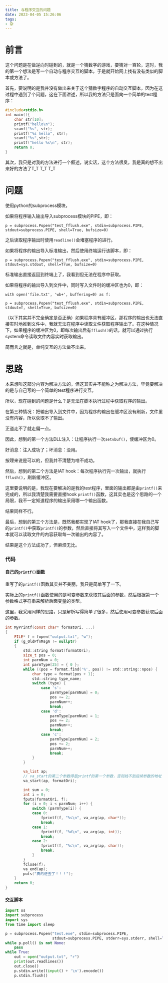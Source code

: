 ```yaml
---
title: 与程序交互的问题
date: 2023-04-05 15:26:06
tags:
- 杂
---
```


# 前言

这个问题是在做逆向时碰到的，就是一个猜数字的游戏，要猜对一百轮，这时，我的第一个想法是写一个自动与程序交互的脚本，于是就开始网上找有没有类似的脚本或方法了。

首先，要说明的是我并没有做出来关于这个猜数字程序的自动交互脚本，因为在这过程中遇到了个问题，这在下面讲述，所以我的方法只是面向一个简单的test程序：

```c
#include<stdio.h>
int main(){
	char str[10];
	printf("hello\n");
	scanf("%s", str);
	printf("%s hello", str);
	scanf("%s",str);
	printf("hello %s\n", str);
	return 0;
}
```



其次，我只是对我的方法进行一个叙述，说实话，这个方法很臭，我是真的想不出来好的方法了T_T T_T T_T

# 问题

使用python的subprocess模块，

如果将程序输入输出导入subprocess模块的PIPE，即：

`p = subprocess.Popen("test_fflush.exe", stdin=subprocess.PIPE, stdout=subprocess.PIPE, shell=True, bufsize=0)`

之后读取程序输出时使用`readline()`会堵塞程序的进行。

如果将程序的输出导入标准输出，然后使用终端运行该脚本，即：

`p = subprocess.Popen("test_fflush.exe", stdin=subprocess.PIPE, stdout=sys.stdout, shell=True, bufsize=0)`

标准输出直接返回到终端上了，我看到但无法在程序中获取。

如果将程序的输出导入到文件中，同时写入文件时的缓冲区也为0，即：

`with open('file.txt', 'wb+', buffering=0) as f:`

`p = subprocess.Popen("test_fflush.exe", stdin=subprocess.PIPE, stdout=f, shell=True, bufsize=0)`

（以下其实并不完全确定是否正确）如果程序具有缓冲区，那程序的输出也无法直接实时地推到文件中，我就无法在程序中读取文件获取程序输出了。在这种情况下，如果程序的缓冲区为0，即每次输出后有`fflush()`的话，就可以通过执行system命令读取文件内容实时获取输出。

简而言之就是，单纯交互的方法做不出来。

# 思路

本来想叫这部分内容为解决方法的，但这其实并不能称之为解决方法，毕竟要解决的是与自己写的一个简单的test程序进行交互。

所以，现在碰到的问题是什么？是无法在脚本执行过程中获取程序的输出。

在第三种情况：把输出导入到文件中，因为程序的输出在缓冲区没有刷新，文件里没有内容，所以获取不了输出。

正道走不了就走偏一点。

因此，想到的第一个方法DLL注入：让程序执行一次`setvbuf()`，使缓冲区为0。

好消息：注入成功了；坏消息：没用。

按理来说是可以的，但我并不清楚为啥不成功。

然后，想到的第二个方法是IAT hook：每次程序执行完一次输出，就执行`fflush()`，刷新缓冲区。

这里要说明的是，我现在要解决的是我的test程序，里面的输出都是由`printf()`来完成的，所以我清楚我需要直接hook `printf()`函数，这其实也是这个思路的一个局限，我不一定知道程序的输出采用哪一个输出函数。

结果同样不行。

最后，想到的第三个方法是，既然我都实现了IAT hook了，那我直接在我自己写的`printf()`中获取`printf()`的参数，然后直接将其写入一个文件中，这样我的脚本就可以读取文件的内容获取每一次输出的内容了。

结果是这个方法成功了，但麻烦无比。

### 代码

#### 自己的`printf()`函数

重写了的`printf()`函数其实并不美丽，我只是简单写了一下。

实际上的`printf()`函数使用的是可变参数来获取其后面的参数，然后根据第一个参数格式字符串来解析后面变量的类型。

这里，我采用同样的思路，只是解析写得简单了很多，然后使用可变参数获取后面的参数。

```c
int MyPrintf(const char* formatOri, ...)
{
	FILE* f = fopen("output.txt", "w");
	if (g_OldPfnMsgA != nullptr)
	{
		std::string format(formatOri);
		size_t pos = 0;
		int parmNum = 0;
		int parmType[25] = { 0 };
		while ((pos = format.find('%', pos)) != std::string::npos) {
			char type = format[pos + 1];
			std::string type_name;
			switch (type) {
				case 's':
					parmType[parmNum] = 0;
					pos += 2;
					parmNum++;
					break;
				case 'd':
					parmType[parmNum] = 1;
					pos += 2;
					parmNum++;
					break;
				case 'c':
					parmType[parmNum] = 2;
					pos += 2;
					parmNum++;
					break;
			}
		}

		va_list ap;
        // va_start的第二个参数得是printf的第一个参数，否则找不到后续参数的地址
		va_start(ap, formatOri);

		int sum = 0;
		int i = 0;
		fputs(formatOri, f);
		for (i = 0; i < parmNum; i++) {
			switch (parmType[i]) {
			case 0:
				fprintf(f, "%s\n", va_arg(ap, char*));
				break;
			case 1:
				fprintf(f, "%d\n", va_arg(ap, int));
				break;
			case 2:
				fprintf(f, "%c\n", va_arg(ap, char));
				break;
			}
		}
		fclose(f);
		va_end(ap);
		puts("真的进去了！！！");
	}
	return 0;
}
```

#### 交互脚本

```python
import os
import subprocess
import sys
from time import sleep

p = subprocess.Popen("test.exe", stdin=subprocess.PIPE,
                     stdout=subprocess.PIPE, stderr=sys.stderr, shell=True)
while p.poll() is not None:
    pass
while True:
    out = open("output.txt", "r")
    print(out.readlines())
    out.close()
    p.stdin.write((input() + '\n').encode())
    p.stdin.flush()
```

